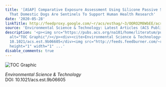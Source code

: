 ```yaml
---
title: '[ASAP] Comparative Exposure Assessment Using Silicone Passive Samplers Indicates
  That Domestic Dogs Are Sentinels To Support Human Health Research'
date: '2020-05-28'
linkTitle: http://feedproxy.google.com/~r/acs/esthag/~3/OORO2M8WbEE/acs.est.9b06605
source: 'Environmental Science & Technology: Latest Articles (ACS Publications)'
description: '<p><img src="https://pubs.acs.org/na101/home/literatum/publisher/achs/journals/content/esthag/0/esthag.ahead-of-print/acs.est.9b06605/20200528/images/medium/es9b06605_0004.gif"
  alt="TOC Graphic"/></p><div><cite>Environmental Science & Technology</cite></div><div>DOI:
  10.1021/acs.est.9b06605</div><img src="http://feeds.feedburner.com/~r/acs/esthag/~4/OORO2M8WbEE"
  height="1" width="1" ...'
disable_comments: true
---
```

<p><img src="https://pubs.acs.org/na101/home/literatum/publisher/achs/journals/content/esthag/0/esthag.ahead-of-print/acs.est.9b06605/20200528/images/medium/es9b06605_0004.gif" alt="TOC Graphic"/></p><div><cite>Environmental Science & Technology</cite></div><div>DOI: 10.1021/acs.est.9b06605</div><img src="http://feeds.feedburner.com/~r/acs/esthag/~4/OORO2M8WbEE" height="1" width="1" ...